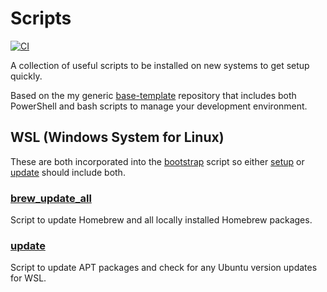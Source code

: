 # Scripts

[![CI](https://github.com/peteoshea/scripts/workflows/CI/badge.svg)](https://github.com/peteoshea/scripts/actions)

A collection of useful scripts to be installed on new systems to get setup quickly.

Based on the my generic [base-template](https://github.com/peteoshea/base-template) repository that includes both PowerShell and bash scripts to manage your development environment.

## WSL (Windows System for Linux)

These are both incorporated into the [bootstrap](script/bin/bootstrap) script so either [setup](script/setup) or [update](script/update) should include both.

### [brew_update_all](wsl/brew_update_all)

Script to update Homebrew and all locally installed Homebrew packages.

### [update](wsl/update)

Script to update APT packages and check for any Ubuntu version updates for WSL.
